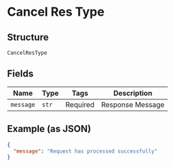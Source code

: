 
# Cancel Res Type

## Structure

`CancelResType`

## Fields

| Name | Type | Tags | Description |
|  --- | --- | --- | --- |
| `message` | `str` | Required | Response Message |

## Example (as JSON)

```json
{
  "message": "Request has processed successfully"
}
```

